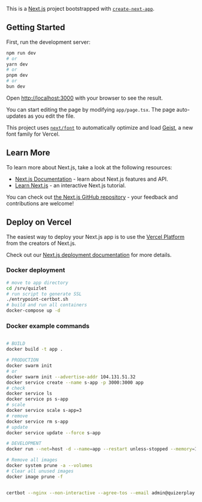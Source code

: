 This is a [Next.js](https://nextjs.org) project bootstrapped with [`create-next-app`](https://nextjs.org/docs/app/api-reference/cli/create-next-app).

## Getting Started

First, run the development server:

```bash
npm run dev
# or
yarn dev
# or
pnpm dev
# or
bun dev
```

Open [http://localhost:3000](http://localhost:3000) with your browser to see the result.

You can start editing the page by modifying `app/page.tsx`. The page auto-updates as you edit the file.

This project uses [`next/font`](https://nextjs.org/docs/app/building-your-application/optimizing/fonts) to automatically optimize and load [Geist](https://vercel.com/font), a new font family for Vercel.

## Learn More

To learn more about Next.js, take a look at the following resources:

- [Next.js Documentation](https://nextjs.org/docs) - learn about Next.js features and API.
- [Learn Next.js](https://nextjs.org/learn) - an interactive Next.js tutorial.

You can check out [the Next.js GitHub repository](https://github.com/vercel/next.js) - your feedback and contributions are welcome!

## Deploy on Vercel

The easiest way to deploy your Next.js app is to use the [Vercel Platform](https://vercel.com/new?utm_medium=default-template&filter=next.js&utm_source=create-next-app&utm_campaign=create-next-app-readme) from the creators of Next.js.

Check out our [Next.js deployment documentation](https://nextjs.org/docs/app/building-your-application/deploying) for more details.

### Docker deployment

```bash
# move to app directory
cd /srv/quizlet
# run script to generate SSL
./entrypoint-certbot.sh
# build and run all containers
docker-compose up -d
```

### Docker example commands

```bash

# BUILD
docker build -t app .

# PRODUCTION
docker swarm init
# or
docker swarm init --advertise-addr 104.131.51.32
docker service create --name s-app -p 3000:3000 app
# check
docker service ls
docker service ps s-app
# scale
docker service scale s-app=3
# remove
docker service rm s-app
# update
docker service update --force s-app

# DEVELOPMENT
docker run --net=host -d --name=app --restart unless-stopped --memory=1024m app

# Remove all images
docker system prune -a --volumes
# Clear all unused images
docker image prune -f


certbot --nginx --non-interactive --agree-tos --email admin@quizerplay.com -d quizerplay.com
```
